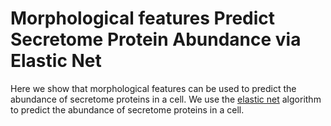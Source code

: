 # Morphological features Predict Secretome Protein Abundance via Elastic Net

Here we show that morphological features can be used to predict the abundance of secretome proteins in a cell. We use the [elastic net](https://towardsdatascience.com/ridge-lasso-and-elasticnet-regression-b1f9c00ea3a3) algorithm to predict the abundance of secretome proteins in a cell.


